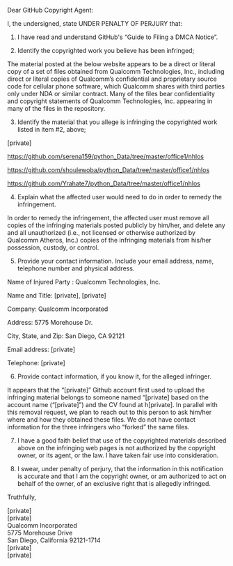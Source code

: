 Dear GitHub Copyright Agent:

 

I, the undersigned, state UNDER PENALTY OF PERJURY that:

 

1) I have read and understand GitHub's “Guide to Filing a DMCA Notice”.

 

2) Identify the copyrighted work you believe has been infringed;

The material posted at the below website appears to be a direct or literal copy of a set of files obtained from Qualcomm Technologies, Inc., including direct or literal copies of Qualcomm’s confidential and proprietary source code for cellular phone software, which Qualcomm shares with third parties only under NDA or similar contract.  Many of the files bear confidentiality and copyright statements of Qualcomm Technologies, Inc. appearing in many of the files in the repository.

 

3) Identify the material that you allege is infringing the copyrighted work listed in item #2, above;

 

[private]

https://github.com/serena159/python_Data/tree/master/office1/nhlos

https://github.com/shoulewoba/python_Data/tree/master/office1/nhlos

https://github.com/Yrahate7/python_Data/tree/master/office1/nhlos

 

4) Explain what the affected user would need to do in order to remedy the infringement.

 

In order to remedy the infringement, the affected user must remove all copies of the infringing materials posted publicly by him/her, and delete any and all unauthorized (i.e., not licensed or otherwise authorized by Qualcomm Atheros, Inc.) copies of the infringing materials from his/her possession, custody, or control.

 

5) Provide your contact information. Include your email address, name, telephone number and physical address.

 

Name of Injured Party : Qualcomm Technologies, Inc.

Name and Title: [private], [private]

Company: Qualcomm Incorporated

Address: 5775 Morehouse Dr.

City, State, and Zip: San Diego, CA  92121

Email address:  [private]

Telephone: [private]

 

6)  Provide contact information, if you know it, for the alleged infringer.

 

It appears that the “[private]” Github account first used to upload the infringing material belongs to someone named “[private] based on the account name (“[private]”) and the CV found at h[private].  In parallel with this removal request, we plan to reach out to this person to ask him/her where and how they obtained these files.  We do not have contact information for the three infringers who “forked” the same files.

 

7)  I have a good faith belief that use of the copyrighted materials described above on the infringing web pages is not authorized by the copyright owner, or its agent, or the law. I have taken fair use into consideration.

 

8)  I swear, under penalty of perjury, that the information in this notification is accurate and that I am the copyright owner, or am authorized to act on behalf of the owner, of an exclusive right that is allegedly infringed.

 

 

Truthfully,

 

 

 

 

 

[private]  
[private]  
Qualcomm Incorporated  
5775 Morehouse Drive  
San Diego, California 92121-1714  
[private]  
[private]
